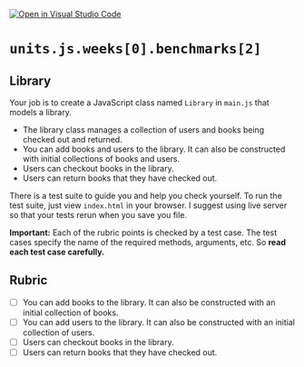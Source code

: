 [![Open in Visual Studio Code](https://classroom.github.com/assets/open-in-vscode-718a45dd9cf7e7f842a935f5ebbe5719a5e09af4491e668f4dbf3b35d5cca122.svg)](https://classroom.github.com/online_ide?assignment_repo_id=14015957&assignment_repo_type=AssignmentRepo)
# `units.js.weeks[0].benchmarks[2]`

## Library

Your job is to create a JavaScript class named `Library` in `main.js` that models a library.

- The library class manages a collection of users and books being checked out and returned.
- You can add books and users to the library. It can also be constructed with initial collections of books and users.
- Users can checkout books in the library.
- Users can return books that they have checked out.

There is a test suite to guide you and help you check yourself. To run the test suite, just view `index.html` in your browser. I suggest using live server so that your tests rerun when you save you file.

**Important:** Each of the rubric points is checked by a test case. The test cases specify the name of the required methods, arguments, etc. So **read each test case carefully.**

## Rubric

- [ ] You can add books to the library. It can also be constructed with an initial collection of books.
- [ ] You can add users to the library. It can also be constructed with an initial collection of users.
- [ ] Users can checkout books in the library.
- [ ] Users can return books that they have checked out.

